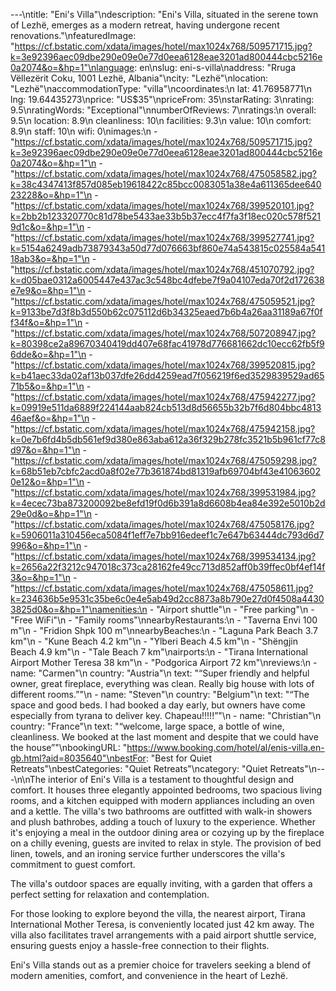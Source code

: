 ---\ntitle: "Eni's Villa"\ndescription: "Eni's Villa, situated in the serene town of Lezhë, emerges as a modern retreat, having undergone recent renovations."\nfeaturedImage: "https://cf.bstatic.com/xdata/images/hotel/max1024x768/509571715.jpg?k=3e92396aec09dbe290e09e0e77d0eea6128eae3201ad800444cbc5216e0a2074&o=&hp=1"\nlanguage: en\nslug: eni-s-villa\naddress: "Rruga Vëllezërit Coku, 1001 Lezhë, Albania"\ncity: "Lezhë"\nlocation: "Lezhë"\naccommodationType: "villa"\ncoordinates:\n  lat: 41.76958771\n  lng: 19.64435273\nprice: "US$35"\npriceFrom: 35\nstarRating: 3\nrating: 9.5\nratingWords: "Exceptional"\nnumberOfReviews: 7\nratings:\n  overall: 9.5\n  location: 8.9\n  cleanliness: 10\n  facilities: 9.3\n  value: 10\n  comfort: 8.9\n  staff: 10\n  wifi: 0\nimages:\n  - "https://cf.bstatic.com/xdata/images/hotel/max1024x768/509571715.jpg?k=3e92396aec09dbe290e09e0e77d0eea6128eae3201ad800444cbc5216e0a2074&o=&hp=1"\n  - "https://cf.bstatic.com/xdata/images/hotel/max1024x768/475058582.jpg?k=38c4347413f857d085eb19618422c85bcc0083051a38e4a611365dee64023228&o=&hp=1"\n  - "https://cf.bstatic.com/xdata/images/hotel/max1024x768/399520101.jpg?k=2bb2b123320770c81d78be5433ae33b5b37ecc4f7fa3f18ec020c578f5219d1c&o=&hp=1"\n  - "https://cf.bstatic.com/xdata/images/hotel/max1024x768/399527741.jpg?k=5154a6249adb73879343a50d77d076663bf860e74a543815c025584a54118ab3&o=&hp=1"\n  - "https://cf.bstatic.com/xdata/images/hotel/max1024x768/451070792.jpg?k=d05bae0312a6005447e437ac3c548bc4dfebe7f9a04107eda70f2d172638e7e9&o=&hp=1"\n  - "https://cf.bstatic.com/xdata/images/hotel/max1024x768/475059521.jpg?k=9133be7d3f8b3d550b62c075112d6b34325eaed7b6b4a26aa31189a67f0ff34f&o=&hp=1"\n  - "https://cf.bstatic.com/xdata/images/hotel/max1024x768/507208947.jpg?k=80398ce2a89670340419dd407e68fac41978d776681662dc10ecc62fb5f96dde&o=&hp=1"\n  - "https://cf.bstatic.com/xdata/images/hotel/max1024x768/399520815.jpg?k=b41aec33da02af13b037dfe26dd4259ead7f056219f6ed3529839529ad6571b5&o=&hp=1"\n  - "https://cf.bstatic.com/xdata/images/hotel/max1024x768/475942277.jpg?k=09919e511da6889f224144aab824cb513d8d56655b32b7f6d804bbc481346aef&o=&hp=1"\n  - "https://cf.bstatic.com/xdata/images/hotel/max1024x768/475942158.jpg?k=0e7b6fd4b5db561ef9d380e863aba612a36f329b278fc3521b5b961cf77c8d97&o=&hp=1"\n  - "https://cf.bstatic.com/xdata/images/hotel/max1024x768/475059298.jpg?k=68b51eb7cbfc2acd0a8f02e77b361874bd81319afb69704bf43e410636020e12&o=&hp=1"\n  - "https://cf.bstatic.com/xdata/images/hotel/max1024x768/399531984.jpg?k=4ecec73ba873200092be8efd19f0d6b391a8d6608b4ea84e392e5010b2d29e0d&o=&hp=1"\n  - "https://cf.bstatic.com/xdata/images/hotel/max1024x768/475058176.jpg?k=5906011a310456eca5084f1eff7e7bb916edeef1c7e647b63444dc793d6d7996&o=&hp=1"\n  - "https://cf.bstatic.com/xdata/images/hotel/max1024x768/399534134.jpg?k=2656a22f3212c947018c373ca28162fe49cc713d852aff0b39ffec0bf4ef14f3&o=&hp=1"\n  - "https://cf.bstatic.com/xdata/images/hotel/max1024x768/475058611.jpg?k=234636b5e9531c35be6c0e4e5ab49d2cc8873a8b790e27d0f4508a44303825d0&o=&hp=1"\namenities:\n  - "Airport shuttle"\n  - "Free parking"\n  - "Free WiFi"\n  - "Family rooms"\nnearbyRestaurants:\n  - "Taverna Envi 100 m"\n  - "Fridion Shpk 100 m"\nnearbyBeaches:\n  - "Laguna Park Beach 3.7 km"\n  - "Kune Beach 4.2 km"\n  - "Ylberi Beach 4.5 km"\n  - "Shëngjin Beach 4.9 km"\n  - "Tale Beach 7 km"\nairports:\n  - "Tirana International Airport Mother Teresa 38 km"\n  - "Podgorica Airport 72 km"\nreviews:\n  - name: "Carmen"\n    country: "Austria"\n    text: "“Super friendly and helpful owner, great fireplace, everything was clean. Really big house with lots of different rooms.”"\n  - name: "Steven"\n    country: "Belgium"\n    text: "“The space and good beds. I had booked a day early, but owners have come especially from tyrana to deliver key. Chapeau!!!!!”"\n  - name: "Christian"\n    country: "France"\n    text: "“welcome, large space, a bottle of wine, cleanliness. We booked at the last moment and despite that we could have the house”"\nbookingURL: "https://www.booking.com/hotel/al/enis-villa.en-gb.html?aid=8035640"\nbestFor: "Best for Quiet Retreats"\nbestCategories: "Quiet Retreats"\ncategory: "Quiet Retreats"\n---\n\nThe interior of Eni's Villa is a testament to thoughtful design and comfort. It houses three elegantly appointed bedrooms, two spacious living rooms, and a kitchen equipped with modern appliances including an oven and a kettle. The villa's two bathrooms are outfitted with walk-in showers and plush bathrobes, adding a touch of luxury to the experience. Whether it's enjoying a meal in the outdoor dining area or cozying up by the fireplace on a chilly evening, guests are invited to relax in style. The provision of bed linen, towels, and an ironing service further underscores the villa's commitment to guest comfort.

The villa's outdoor spaces are equally inviting, with a garden that offers a perfect setting for relaxation and contemplation. 

For those looking to explore beyond the villa, the nearest airport, Tirana International Mother Teresa, is conveniently located just 42 km away. The villa also facilitates travel arrangements with a paid airport shuttle service, ensuring guests enjoy a hassle-free connection to their flights.

Eni's Villa stands out as a premier choice for travelers seeking a blend of modern amenities, comfort, and convenience in the heart of Lezhë.